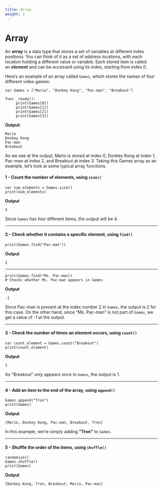 ```yaml
---
title: Array
weight: 3
---
```


# Array

An ***array*** is a data type that stores a set of variables at different index positions. You can think of it as a set of address locations, with each location holding a different value or variable. Each stored item is called an ***element*** and can be accessed using its index, starting from index 0.

Here’s an example of an array called `Games`, which stores the names of four different video games:

```gdscript
var Games = ["Mario", "Donkey Kong", "Pac-man", "Breakout"]

func _ready():
     print(Games[0])
     print(Games[1])
     print(Games[2])
     print(Games[3])
```

**Output:**

```
Mario
Donkey Kong
Pac-man
Breakout
```

As we see at the output, Mario is stored at index 0, Donkey Kong at index 1, Pac-man at index 2, and Breakout at index 3. Taking this Games array as an example, let’s look at some typical array functions.

#### 1 - Count the number of elements, using `size()`

```gdscript
var num_elements = Games.size()
print(num_elements)
```

**Output**

`4`

Since `Games` has four different items, the output will be 4.

---

#### 2 - Check whether it contains a specific element, using `find()`

```gdscript
print(Games.find("Pac-man"))
```

**Output**

`2`

---

```gdscript
print(Games.find("Ms. Pac-man))
# Checks whether Ms. Pac-man appears in Games
```

**Output**

`-1`

Since Pac-man is present at the index number 2 in `Games`, the output is 2 for this case. On the other hand, since “Ms. Pac-man” is not part of `Games`, we get a value of -1 at the output.

---

#### 3 - Check the number of times an element occurs, using `count()`

```gdscript
var count_element = Games.count("Breakout")
print(count_element)
```

**Output**

`1`

As "Breakout" only appears once in `Games`, the output is 1.

---

#### 4 - Add an item to the end of the array, using `append()`

```gdscript
Games.append("Tron")
print(Games)
```

**Output**

`[Mario, Donkey Kong, Pac-man, Breakout, Tron]`

In this example, we're simply adding **"Tron"** to `Games`.

---

#### 5 - Shuffle the order of the items, using `shuffle()`

```gdscript
randomize()
Games.shuffle()
print(Games)
```

**Output**

`[Donkey Kong, Tron, Breakout, Mario, Pac-man]`
